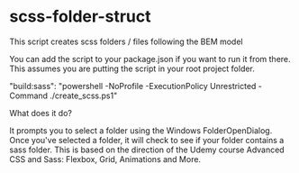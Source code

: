 # scss-folder-struct
This script creates scss folders / files following the BEM model

You can add the script to your package.json if you want to run it from there. This assumes you are putting the script in your root project folder.

"build:sass": "powershell -NoProfile -ExecutionPolicy Unrestricted -Command ./create_scss.ps1"

What does it do?

It prompts you to select a folder using the Windows FolderOpenDialog. Once you've selected a folder, it will check to see if your folder contains a sass folder. This is based on the direction of the Udemy course Advanced CSS and Sass: Flexbox, Grid, Animations and More.

